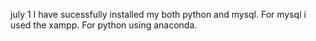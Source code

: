 july 1
I have sucessfully installed my both python and mysql.
For mysql i used the xampp.
For python using anaconda.
